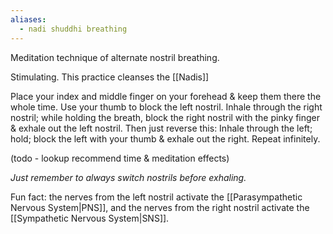 ```yaml
---
aliases:
  - nadi shuddhi breathing
---
```

Meditation technique of alternate nostril breathing.

Stimulating. This practice cleanses the [[Nadis]]

Place your index and middle finger on your forehead & keep them there the whole time.
Use your thumb to block the left nostril. Inhale through the right nostril; while holding the breath, block the right nostril with the pinky finger & exhale out the left nostril. Then just reverse this:
Inhale through the left; hold; block the left with your thumb & exhale out the right.
Repeat infinitely.

(todo - lookup recommend time & meditation effects)

*Just remember to always switch nostrils before exhaling.*

Fun fact: the nerves from the left nostril activate the [[Parasympathetic Nervous System|PNS]], and the nerves from the right nostril activate the [[Sympathetic Nervous System|SNS]].
